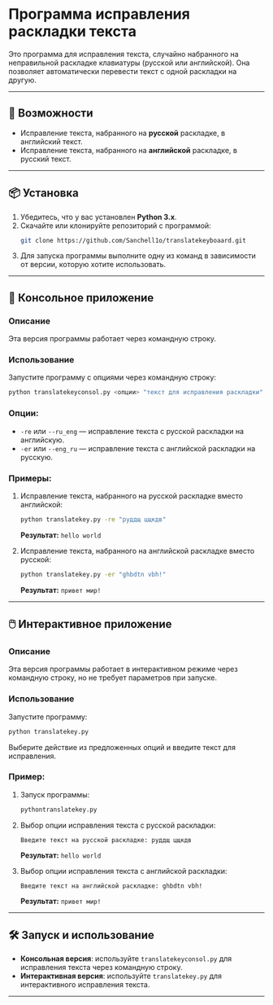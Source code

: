 
# Программа исправления раскладки текста

Это программа для исправления текста, случайно набранного на неправильной раскладке клавиатуры (русской или английской). Она позволяет автоматически перевести текст с одной раскладки на другую.

---

## 🚀 Возможности

- Исправление текста, набранного на **русской** раскладке, в английский текст.
- Исправление текста, набранного на **английской** раскладке, в русский текст.

---

## 📦 Установка

1. Убедитесь, что у вас установлен **Python 3.x**.
2. Скачайте или клонируйте репозиторий с программой:
   ```bash
   git clone https://github.com/Sanchell1o/translatekeyboaard.git
   ```
3. Для запуска программы выполните одну из команд в зависимости от версии, которую хотите использовать.

---

## 🔧 Консольное приложение

### Описание

Эта версия программы работает через командную строку.

### Использование

Запустите программу с опциями через командную строку:
```bash
python translatekeyconsol.py <опции> "текст для исправления раскладки"
```

### Опции:

- `-re` или `--ru_eng` — исправление текста с русской раскладки на английскую.
- `-er` или `--eng_ru` — исправление текста с английской раскладки на русскую.

### Примеры:

1. Исправление текста, набранного на русской раскладке вместо английской:
   ```bash
   python translatekey.py -re "руддщ цщкдв"
   ```
   **Результат:** `hello world`

2. Исправление текста, набранного на английской раскладке вместо русской:
   ```bash
   python translatekey.py -er "ghbdtn vbh!"
   ```
   **Результат:** `привет мир!`

---

## 🖱️ Интерактивное приложение

### Описание

Эта версия программы работает в интерактивном режиме через командную строку, но не требует параметров при запуске.

### Использование

Запустите программу:
```bash
python translatekey.py
```

Выберите действие из предложенных опций и введите текст для исправления.

### Пример:

1. Запуск программы:
   ```bash
   pythontranslatekey.py
   ```

2. Выбор опции исправления текста с русской раскладки:
   ```plaintext
   Введите текст на русской раскладке: руддщ цщкдв
   ```
   **Результат:** `hello world`

3. Выбор опции исправления текста с английской раскладки:
   ```plaintext
   Введите текст на английской раскладке: ghbdtn vbh!
   ```
   **Результат:** `привет мир!`

---

## 🛠️ Запуск и использование

- **Консольная версия**: используйте `translatekeyconsol.py` для исправления текста через командную строку.
- **Интерактивная версия**: используйте `translatekey.py` для интерактивного исправления текста.

---

